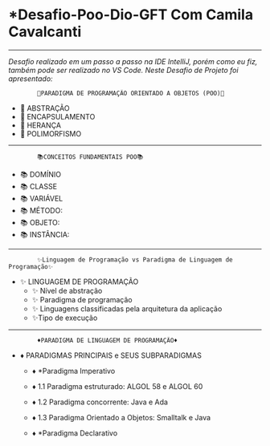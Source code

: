 # *Desafio-Poo-Dio-GFT Com Camila Cavalcanti
****************************************************************

*Desafio realizado em um passo a passo na IDE IntelliJ, porém como eu fiz, também pode ser realizado no VS Code. Neste Desafio de Projeto foi apresentado:*

            📝PARADIGMA DE PROGRAMAÇÃO ORIENTADO A OBJETOS (POO)📝
*   📝 ABSTRAÇÃO
*   📝 ENCAPSULAMENTO
*   📝 HERANÇA
*   📝 POLIMORFISMO

*****************************************************************
            📚CONCEITOS FUNDAMENTAIS POO📚

* 📚 DOMÍNIO
* 📚 CLASSE
* 📚 VARIÁVEL
* 📚 MÉTODO:
* 📚 OBJETO:
* 📚 INSTÂNCIA:

*****************************************************************
            ✨Linguagem de Programação vs Paradigma de Linguagem de Programação✨

* ✨ LINGUAGEM DE PROGRAMAÇÃO
  * ✨ Nível de abstração
  * ✨ Paradigma de programação
  * ✨ Linguagens classificadas pela arquitetura da aplicação
  * ✨Tipo de execução

*****************************************************************
            ♦PARADIGMA DE LINGUAGEM DE PROGRAMAÇÃO♦
          
* ♦ PARADIGMAS PRINCIPAIS e SEUS SUBPARADIGMAS
    * ♦ *Paradigma Imperativo
    * ♦ 1.1 Paradigma estruturado: ALGOL 58 e ALGOL 60
    * ♦ 1.2 Paradigma concorrente: Java e Ada
    * ♦ 1.3 Paradigma Orientado a Objetos: Smalltalk e Java

    * ♦ *Paradigma Declarativo

